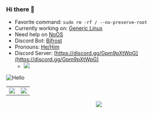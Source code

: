 ### Hi there 👋

- Favorite command: `sudo rm -rf / --no-preserve-root`
- Currently working on: [Generic Linux](https://genericlinux.org)
- Need help on [NoOS](http://github.com/NOperatingSystem/NOperatingSystem)
- Discord Bot: [Bifrost](https://bit.ly/add-bifrost)
- Pronouns: [He/Him](http://pronoundb.org)
- Discord Server: [https://discord.gg/Gpm9pXtWpG](https://discord.gg/Gpm9pXtWpG)
  - ![](https://discord.com/api/guilds/744250209990738020/embed.png?style=shield)
<!--
**mugman174/mugman174** is a ✨ _special_ ✨ repository because its `README.md` (this file) appears on your GitHub profile.

Here are some ideas to get you started:

- 🔭 I’m currently working on ...
- 🌱 I’m currently learning ...
- 👯 I’m looking to collaborate on ...
- 🤔 I’m looking for help with ...
- 💬 Ask me about ...
- 📫 How to reach me: ...
- 😄 Pronouns: ...
- ⚡ Fun fact: ...

Hello people looking at my README file 👋
-->
<img src="https://svg-banners.vercel.app/api?type=origin&text1=Hello&width=500&height=200" alt="Hello"></img>
<div align="center">
    <table>
        <tr>
            <td align="center" style="padding=0;width=50%;">
                <img src="https://github-readme-stats.vercel.app/api?username=mugman174&hide=contribs&title_color=4F8CC9&text_color=9f9f9f&show_icons=true&bg_color=00000000&hide_border=true&icon_color=4F8CC9&hide_title=true&count_private=true" />
            </td>
            <td align="center" style="padding=0;width=50%;">
                <img src="https://github-readme-stats.vercel.app/api/top-langs/?username=mugman174&hide=commits&title_color=4F8CC9&text_color=9f9f9f&layout=compact&show_icons=true&bg_color=00000000&hide_border=true&icon_color=00000000&count_private=true" />
            </td>
        </tr>
    </table>
  <img src="https://gpvc.arturio.dev/mugman174">
</div>
